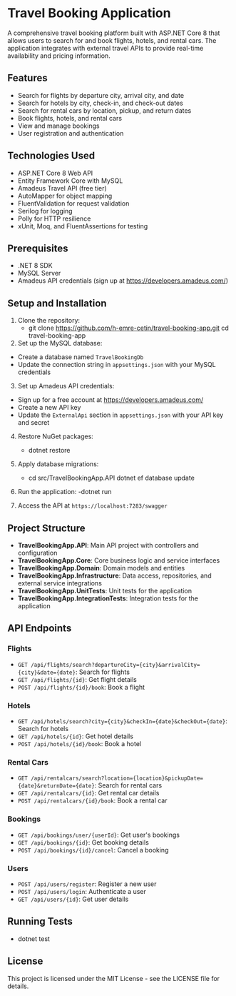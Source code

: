 # Travel Booking Application

A comprehensive travel booking platform built with ASP.NET Core 8 that allows users to search for and book flights, hotels, and rental cars. The application integrates with external travel APIs to provide real-time availability and pricing information.

## Features

- Search for flights by departure city, arrival city, and date
- Search for hotels by city, check-in, and check-out dates
- Search for rental cars by location, pickup, and return dates
- Book flights, hotels, and rental cars
- View and manage bookings
- User registration and authentication

## Technologies Used

- ASP.NET Core 8 Web API
- Entity Framework Core with MySQL
- Amadeus Travel API (free tier)
- AutoMapper for object mapping
- FluentValidation for request validation
- Serilog for logging
- Polly for HTTP resilience
- xUnit, Moq, and FluentAssertions for testing

## Prerequisites

- .NET 8 SDK
- MySQL Server
- Amadeus API credentials (sign up at https://developers.amadeus.com/)

## Setup and Installation

1. Clone the repository:
   - git clone https://github.com/h-emre-cetin/travel-booking-app.git cd travel-booking-app
2. Set up the MySQL database:
- Create a database named `TravelBookingDb`
- Update the connection string in `appsettings.json` with your MySQL credentials

3. Set up Amadeus API credentials:
- Sign up for a free account at https://developers.amadeus.com/
- Create a new API key
- Update the `ExternalApi` section in `appsettings.json` with your API key and secret

4. Restore NuGet packages:
   - dotnet restore

5. Apply database migrations:
   - cd src/TravelBookingApp.API dotnet ef database update
6. Run the application:
   -dotnet run

7. Access the API at `https://localhost:7283/swagger`

## Project Structure

- **TravelBookingApp.API**: Main API project with controllers and configuration
- **TravelBookingApp.Core**: Core business logic and service interfaces
- **TravelBookingApp.Domain**: Domain models and entities
- **TravelBookingApp.Infrastructure**: Data access, repositories, and external service integrations
- **TravelBookingApp.UnitTests**: Unit tests for the application
- **TravelBookingApp.IntegrationTests**: Integration tests for the application

## API Endpoints

### Flights

- `GET /api/flights/search?departureCity={city}&arrivalCity={city}&date={date}`: Search for flights
- `GET /api/flights/{id}`: Get flight details
- `POST /api/flights/{id}/book`: Book a flight

### Hotels

- `GET /api/hotels/search?city={city}&checkIn={date}&checkOut={date}`: Search for hotels
- `GET /api/hotels/{id}`: Get hotel details
- `POST /api/hotels/{id}/book`: Book a hotel

### Rental Cars

- `GET /api/rentalcars/search?location={location}&pickupDate={date}&returnDate={date}`: Search for rental cars
- `GET /api/rentalcars/{id}`: Get rental car details
- `POST /api/rentalcars/{id}/book`: Book a rental car

### Bookings

- `GET /api/bookings/user/{userId}`: Get user's bookings
- `GET /api/bookings/{id}`: Get booking details
- `POST /api/bookings/{id}/cancel`: Cancel a booking

### Users

- `POST /api/users/register`: Register a new user
- `POST /api/users/login`: Authenticate a user
- `GET /api/users/{id}`: Get user details

## Running Tests
- dotnet test

## License

This project is licensed under the MIT License - see the LICENSE file for details.
